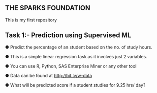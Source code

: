 ## THE SPARKS FOUNDATION

This is my first repository

## Task 1:- Prediction using Supervised ML

● Predict the percentage of an student based on the no. of study hours.

● This is a simple linear regression task as it involves just 2 variables.

● You can use R, Python, SAS Enterprise Miner or any other tool

● Data can be found at http://bit.ly/w-data 

●  What will be predicted score if a student studies for 9.25 hrs/ day?
  
